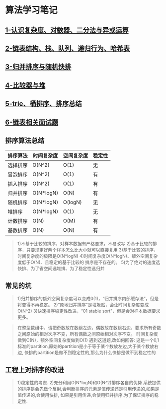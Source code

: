 # 算法学习笔记
## [1-认识复杂度、对数器、二分法与异或运算](https://github.com/fimi2008/algorithm-every-day/blob/master/src/node/lesson01.md)
## [2-链表结构、栈、队列、递归行为、哈希表](https://github.com/fimi2008/algorithm-every-day/blob/master/src/node/lesson02.md)
## [3-归并排序与随机快排](https://github.com/fimi2008/algorithm-every-day/blob/master/src/node/lesson03.md)
## [4-比较器与堆](https://github.com/fimi2008/algorithm-every-day/blob/master/src/node/lesson04.md)
## [5-trie、桶排序、排序总结](https://github.com/fimi2008/algorithm-every-day/blob/master/src/node/lesson05.md)
## [6-链表相关面试题](https://github.com/fimi2008/algorithm-every-day/blob/master/src/node/lesson06.md)

## 排序算法总结
| 排序算法 | 时间复杂度 | 空间复杂度 | 稳定性 |
| ---- | ---- | ---- | ---- |
| 选择排序 | O(N^2) | O(1) | 无 |
| 冒泡排序 | O(N^2) | O(1) | 有 |
| 插入排序 | O(N^2) | O(1) | 有 |
| 归并排序 | O(N*logN) | O(N) | 有 |
| 随机排序 | O(N*logN) | O(logN) | 无 |
| 堆排序 | O(N*logN) | O(1) | 无 |
| 计数排序 | O(N) | O(M) | 有 |
| 基数排序 | O(N) | O(N) | 有 |

>1)不基于比较的排序，对样本数据有严格要求，不易改写
2)基于比较的排序，只要规定好两个样本怎么比大小就可以直接复用
3)基于比较的排序，时间复杂度的极限是O(N\*logN)
4)时间复杂度O(N*logN)、额外空间复杂度低于O(N)、且稳定的基于比较的
排序是不存在的。
5)为了绝对的速度选快排、为了省空间选堆排、为了稳定性选归并

## 常见的坑
>1)归并排序的额外空间复杂度可以变成0(1)，“归并排序内部缓存法”，但是
将变得不再稳定。
2)“原地归并排序"是垃圾贴，会让时间复杂度变成O(N^2)
3)快速排序稳定性改进，“01 stable sort"，但是会对样本数据要求更多。

>在整型数组中，请把奇数放在数组左边，偶数放在数组右边，要求所有奇数
之间原始的相对次序不变，所有偶数之间原始相对次序不变。
时间复杂度做到O(N)，额外空间复杂度做到O(1)
>遇到这道题,改如何回答: 这是一个0,1标准的partition,原始的partition是小于等于某个数放左边,大于某个数放右边,
>快排的partition是做不到稳定性的,那么为什么快排是做不到稳定性的

## 工程上对排序的改进
>1)稳定性的考虑.
2)充分利用O(N*logN)和O(N^2)排序各自的优势
系统提供的排序是会先做个反射,会判断排序的元素是值传递还是引用传递的,如果是值传递的,会使用快排,
>如果是引用传递,会使用归并排序,为了保证排序的稳定性.
